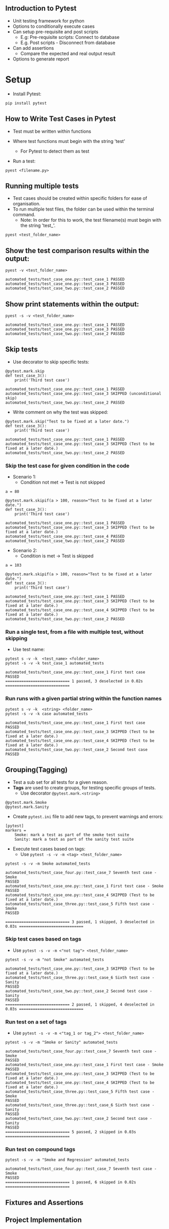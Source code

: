 ## Introduction to Pytest
- Unit testing framework for python
- Options to conditionally execute cases
- Can setup pre-requisite and post scripts
    - E.g: Pre-requisite scripts: Connect to database
    - E.g. Post scripts - Disconnect from database
- Can add assertions
    - Compare the expected and real output result
- Options to generate report


# Setup
- Install Pytest:
```shell
pip install pytest
```


## How to Write Test Cases in Pytest
- Test must be written within functions
- Where test functions must begin with the string 'test'
    - For Pytest to detect them as test

- Run a test:
```shell
pyest <filename.py>
```

## Running multiple tests
- Test cases should be created within specific folders for ease of organisation.
- To run multiple test files, the folder can be used within the terminal command.
    - Note: In order for this to work, the test filename(s) must begin with the string 'test_'.
```shell
pyest <test_folder_name>
```


## Show the test comparison results within the output:
```shell
pyest -v <test_folder_name>
```
```shell
automated_tests/test_case_one.py::test_case_1 PASSED
automated_tests/test_case_one.py::test_case_3 PASSED
automated_tests/test_case_two.py::test_case_2 PASSED
```

## Show print statements within the output:
```shell
pyest -s -v <test_folder_name>
```
```shell
automated_tests/test_case_one.py::test_case_1 PASSED
automated_tests/test_case_one.py::test_case_3 PASSED
automated_tests/test_case_two.py::test_case_2 PASSED
```

## Skip tests
- Use decorator to skip specific tests:
```shell
@pytest.mark.skip
def test_case_3():
    print('Third test case')
```
```shell
automated_tests/test_case_one.py::test_case_1 PASSED
automated_tests/test_case_one.py::test_case_3 SKIPPED (unconditional skip)
automated_tests/test_case_two.py::test_case_2 PASSED
```
- Write comment on why the test was skipped:
```shell
@pytest.mark.skip("Test to be fixed at a later date.")
def test_case_3():
    print('Third test case')
```
```shell
automated_tests/test_case_one.py::test_case_1 PASSED
automated_tests/test_case_one.py::test_case_3 SKIPPED (Test to be fixed at a later date.)
automated_tests/test_case_two.py::test_case_2 PASSED
```

### Skip the test case for given condition in the code
- Scenario 1: 
  - Condition not met ->  Test is not skipped
```shell
a = 80

@pytest.mark.skipif(a > 100, reason="Test to be fixed at a later date.")
def test_case_3():
    print('Third test case')
```
```shell
automated_tests/test_case_one.py::test_case_1 PASSED
automated_tests/test_case_one.py::test_case_3 SKIPPED (Test to be fixed at a later date.)
automated_tests/test_case_one.py::test_case_4 PASSED
automated_tests/test_case_two.py::test_case_2 PASSED
```
- Scenario 2: 
  - Condition is met -> Test is skipped

```shell
a = 103

@pytest.mark.skipif(a > 100, reason="Test to be fixed at a later date.")
def test_case_3():
    print('Third test case')
```
```shell
automated_tests/test_case_one.py::test_case_1 PASSED
automated_tests/test_case_one.py::test_case_3 SKIPPED (Test to be fixed at a later date.)
automated_tests/test_case_one.py::test_case_4 SKIPPED (Test to be fixed at a later date.)
automated_tests/test_case_two.py::test_case_2 PASSED
```

### Run a single test, from a file with multiple test, without skipping
- Use test name:
```shell
pytest s -v -k  <test_name> <folder_name>
pytest -s -v -k test_case_1 automated_tests
```
```shell
automated_tests/test_case_one.py::test_case_1 First test case
PASSED
============================ 1 passed, 3 deselected in 0.02s ============================
```

### Run runs with a given partial string within the function names
```shell
pytest s -v -k  <string> <folder_name>
pytest -s -v -k case automated_tests
```
```shell
automated_tests/test_case_one.py::test_case_1 First test case
PASSED
automated_tests/test_case_one.py::test_case_3 SKIPPED (Test to be fixed at a later date.)
automated_tests/test_case_one.py::test_case_4 SKIPPED (Test to be fixed at a later date.)
automated_tests/test_case_two.py::test_case_2 Second test case
PASSED
```

## Grouping(Tagging)
- Test a sub set for all tests for a given reason.
- **Tags** are used to create groups, for testing specific groups of tests.
  - Use decorator `@pytest.mark.<string>`
```shell
@pytest.mark.Smoke
@pytest.mark.Sanity
```
- Create `pytest.ini` file to add new tags, to prevent warnings and errors:
```shell
[pytest]
markers =
    Smoke: mark a test as part of the smoke test suite
    Sanity: mark a test as part of the sanity test suite
```
- Execute test cases based on tags:
  - Use `pytest -s -v -m <tag> <test_folder_name>`
```shell
pytest -s -v -m Smoke automated_tests
```
```shell
automated_tests/test_case_four.py::test_case_7 Seventh test case - Smoke
PASSED
automated_tests/test_case_one.py::test_case_1 First test case - Smoke
PASSED
automated_tests/test_case_one.py::test_case_4 SKIPPED (Test to be fixed at a later date.)
automated_tests/test_case_three.py::test_case_5 Fifth test case - Smoke
PASSED

============================ 3 passed, 1 skipped, 3 deselected in 0.03s ============================
```

### Skip test cases based on tags
  - Use `pytest -s -v -m <"not tag"> <test_folder_name>`
```shell
pytest -s -v -m "not Smoke" automated_tests
```
```shell
automated_tests/test_case_one.py::test_case_3 SKIPPED (Test to be fixed at a later date.)
automated_tests/test_case_three.py::test_case_6 Sixth test case - Sanity
PASSED
automated_tests/test_case_two.py::test_case_2 Second test case - Sanity
PASSED
============================ 2 passed, 1 skipped, 4 deselected in 0.03s ============================
```
### Run test on a set of tags
  - Use `pytest -s -v -m <"tag_1 or tag_2"> <test_folder_name>`
```shell
pytest -s -v -m "Smoke or Sanity" automated_tests
```
```shell
automated_tests/test_case_four.py::test_case_7 Seventh test case - Smoke
PASSED
automated_tests/test_case_one.py::test_case_1 First test case - Smoke
PASSED
automated_tests/test_case_one.py::test_case_3 SKIPPED (Test to be fixed at a later date.)
automated_tests/test_case_one.py::test_case_4 SKIPPED (Test to be fixed at a later date.)
automated_tests/test_case_three.py::test_case_5 Fifth test case - Smoke
PASSED
automated_tests/test_case_three.py::test_case_6 Sixth test case - Sanity
PASSED
automated_tests/test_case_two.py::test_case_2 Second test case - Sanity
PASSED
============================ 5 passed, 2 skipped in 0.03s ============================
```
### Run test on compound tags
```shell
pytest -s -v -m "Smoke and Regression" automated_tests
```
```shell
automated_tests/test_case_four.py::test_case_7 Seventh test case - Smoke
PASSED
============================ 1 passed, 6 skipped in 0.02s ============================
```

## Fixtures and Assertions


## Project Implementation


